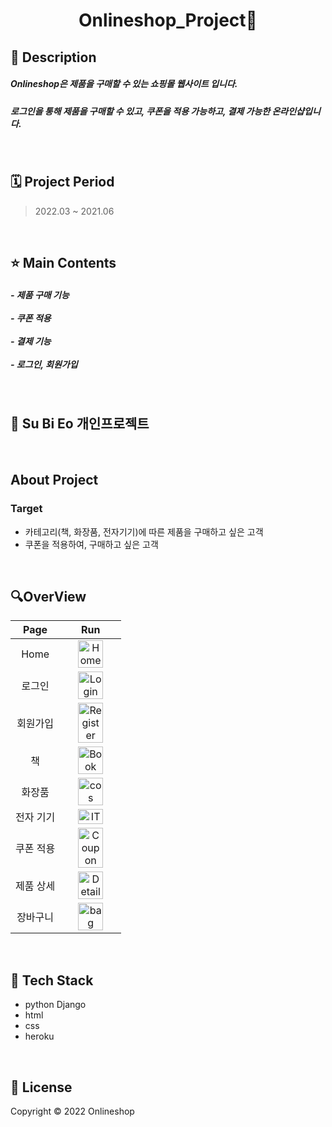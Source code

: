 # <div align="center">**Onlineshop_Project🎁**

 
</div>

## 📌 Description
<h5>Onlineshop은 제품을 구매할 수 있는 쇼핑몰 웹사이트 입니다. </h5>
<h5>로그인을 통해 제품을 구매할 수 있고, 쿠폰을 적용 가능하고, 결제 가능한 온라인샵입니다.   </h5>

<br/>


## 🗓️ Project Period
> 2022.03 ~ 2021.06

<br/>

## ⭐ Main Contents
<h5> - 제품 구매 기능 <br/> </br>- 쿠폰 적용 <br/> </br> - 결제 기능 </br> </br>- 로그인, 회원가입 </br> </h5>


<br/>

## 🦊 Su Bi Eo 개인프로젝트

<br/>

## About Project

### Target
- 카테고리(책, 화장품, 전자기기)에 따른 제품을 구매하고 싶은 고객
- 쿠폰을 적용하여, 구매하고 싶은 고객
<br/>


## 🔍OverView

|Page|Run|
|:--:|:-:|
|Home|<img width ="70%" height="30%" alt="Home" src="https://user-images.githubusercontent.com/92639359/200463528-525b3711-c718-4099-bd89-7b77a717bba1.png">|
|로그인|<img width="70%" height="30%" alt="Login" src="https://user-images.githubusercontent.com/92639359/200462031-8d2f5058-e6bf-42df-bd4d-0e3db26535ba.png">|
|회원가입|<img width="70%" height="30%" alt="Register" src="https://user-images.githubusercontent.com/92639359/200462163-19bf3197-2bb4-4fd1-b29c-7fe8bd11e2ef.png">|
|책|<img width="70%" height="30%" alt="Book" src="https://user-images.githubusercontent.com/92639359/200462424-c7f65d8c-3bb3-4a90-add9-8d1a2c8a40b3.png">
|화장품|<img width="70%" height="30%" alt="cos" src="https://user-images.githubusercontent.com/92639359/200462508-b9315983-218c-420d-bcb1-ecf21dd94bd1.png">
|전자 기기|<img width="70%" height="30%" alt="IT" src="https://user-images.githubusercontent.com/92639359/200462625-cd550454-60a0-475f-8f3d-ca6d06e80672.png">|
|쿠폰 적용|<img width="70%" height="30%" alt="Coupon" src="https://user-images.githubusercontent.com/92639359/200462770-dcccc1bd-fdc1-4979-861c-07ef6ba3e371.png">|
|제품 상세|<img width="70%" height="30%" alt="Detail" src="https://user-images.githubusercontent.com/92639359/200463439-be1106b1-38f6-417d-ba59-64dd58ed0e8e.png">|
|장바구니|<img width="70%" height="30%" alt="bag" src="https://user-images.githubusercontent.com/92639359/200463270-a32aa5f5-54b9-4126-9196-25ad8099e86e.png">|
<br/>

## 🔧 Tech Stack
- python Django
- html
- css
- heroku

<br/>

## 📝 License
Copyright © 2022 Onlineshop

<br/>
